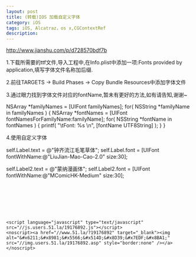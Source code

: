 ```yaml
---
layout: post
title: (转载)IOS 加载自定义字体
category: iOS
tags: iOS, Alcatraz，os x,CGContextRef
description:
---
```


http://www.jianshu.com/p/d728570bdf7b

1.下载所需要的ttf文件,导入工程中,在Info.plist中添加一项:Fonts provided by application,填写字体文件名称加后缀.

2.前往TARGETS -> Build Phases -> Copy Bundle Resources中添加字体文件

3.通过眼力找到字体文件对应的fontName,暂未有更好的方法,如有请告知,谢谢~

NSArray *familyNames = [UIFont familyNames];
for( NSString *familyName in familyNames )
{
NSArray *fontNames = [UIFont fontNamesForFamilyName:familyName];
for( NSString *fontName in fontNames )
{
printf( "\tFont: %s \n", [fontName UTF8String] );
}
}


4.使用自定义字体

self.Label.text = @"钟齐流江毛笔草体";
self.Label.font = [UIFont fontWithName:@"LiuJian-Mao-Cao-2.0" size:30];

self.Label2.text = @"蒙纳漫画体";
self.Label2.font = [UIFont fontWithName:@"MComicHK-Medium" size:30];



```







<script language="javascript" type="text/javascript" src="//js.users.51.la/19176892.js"></script>
<noscript><a href="//www.51.la/?19176892" target="_blank"><img alt="&#x6211;&#x8981;&#x5566;&#x514D;&#x8D39;&#x7EDF;&#x8BA1;" src="//img.users.51.la/19176892.asp" style="border:none" /></a></noscript>


